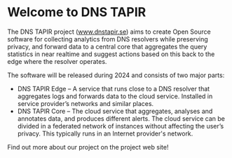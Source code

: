 # Welcome to DNS TAPIR

The DNS TAPIR project (www.dnstapir.se) aims to create Open Source software for collecting analytics from DNS resolvers while
preserving privacy, and forward data to a central core that aggregates the query statistics in near realtime and suggest
actions based on this back to the edge where the resolver operates.

The software will be released during 2024 and consists of two major parts:

- DNS TAPIR Edge – A service that runs close to a DNS resolver that aggregates logs and
  forwards data to the cloud service. Installed in service provider’s networks and similar places.
- DNS TAPIR Core – The cloud service that aggregates, analyses and annotates data, and produces
  different alerts. The cloud service can be divided in a federated network of instances without affecting
  the user’s privacy. This typically runs in an Internet provider's network.

Find out more about our project on the project web site!
